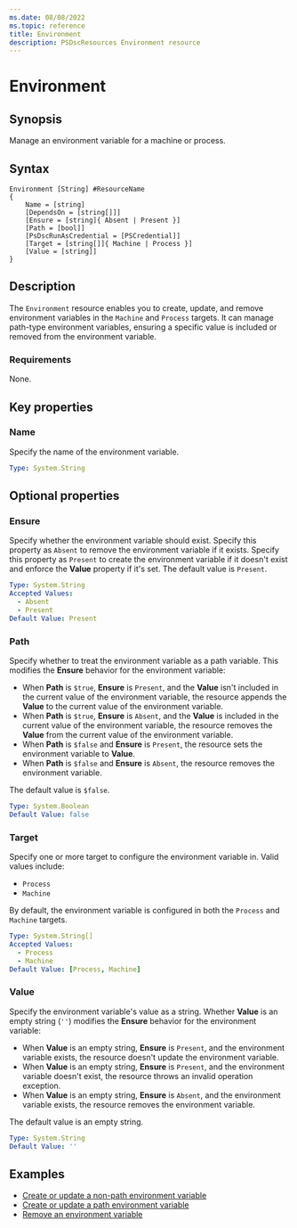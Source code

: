```yaml
---
ms.date: 08/08/2022
ms.topic: reference
title: Environment
description: PSDscResources Environment resource
---
```


# Environment

## Synopsis

Manage an environment variable for a machine or process.

## Syntax

```text
Environment [String] #ResourceName
{
    Name = [string]
    [DependsOn = [string[]]]
    [Ensure = [string]{ Absent | Present }]
    [Path = [bool]]
    [PsDscRunAsCredential = [PSCredential]]
    [Target = [string[]]{ Machine | Process }]
    [Value = [string]]
}
```

## Description

The `Environment` resource enables you to create, update, and remove environment variables in the
`Machine` and `Process` targets. It can manage path-type environment variables, ensuring a specific
value is included or removed from the environment variable.

### Requirements

None.

## Key properties

### Name

Specify the name of the environment variable.

```yaml
Type: System.String
```

## Optional properties

### Ensure

Specify whether the environment variable should exist. Specify this property as `Absent` to remove
the environment variable if it exists. Specify this property as `Present` to create the environment
variable if it doesn't exist and enforce the **Value** property if it's set. The default value is
`Present`.

```yaml
Type: System.String
Accepted Values:
  - Absent
  - Present
Default Value: Present
```

### Path

Specify whether to treat the environment variable as a path variable. This modifies the **Ensure**
behavior for the environment variable:

- When **Path** is `$true`, **Ensure** is `Present`, and the **Value** isn't included in the current
  value of the environment variable, the resource appends the **Value** to the current value of the
  environment variable.
- When **Path** is `$true`, **Ensure** is `Absent`, and the **Value** is included in the current value
  of the environment variable, the resource removes the **Value** from the current value of the
  environment variable.
- When **Path** is `$false` and **Ensure** is `Present`, the resource sets the environment variable
  to **Value**.
- When **Path** is `$false` and **Ensure** is `Absent`, the resource removes the environment
  variable.

The default value is `$false`.

```yaml
Type: System.Boolean
Default Value: false
```

### Target

Specify one or more target to configure the environment variable in. Valid values include:

- `Process`
- `Machine`

By default, the environment variable is configured in both the `Process` and `Machine` targets.

```yaml
Type: System.String[]
Accepted Values:
  - Process
  - Machine
Default Value: [Process, Machine]
```

### Value

Specify the environment variable's value as a string. Whether **Value** is an empty string (`''`)
modifies the **Ensure** behavior for the environment variable:

- When **Value** is an empty string, **Ensure** is `Present`, and the environment variable exists,
  the resource doesn't update the environment variable.
- When **Value** is an empty string, **Ensure** is `Present`, and the environment variable doesn't
  exist, the resource throws an invalid operation exception.
- When **Value** is an empty string, **Ensure** is `Absent`, and the environment variable exists,
  the resource removes the environment variable.

The default value is an empty string.

```yaml
Type: System.String
Default Value: ''
```

## Examples

- [Create or update a non-path environment variable][1]
- [Create or update a path environment variable][2]
- [Remove an environment variable][3]

<!-- Reference Links -->

[1]: CreateNonPathVariable.md
[2]: CreatePathVariable.md
[3]: RemoveVariable.md
